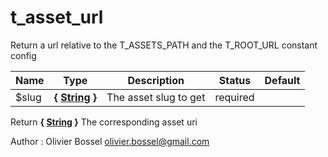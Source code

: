 # t_asset_url

Return a url relative to the T_ASSETS_PATH and the T_ROOT_URL constant config



Name  |  Type  |  Description  |  Status  |  Default
------------  |  ------------  |  ------------  |  ------------  |  ------------
$slug  |  **{ [String](http://php.net/manual/en/language.types.string.php) }**  |  The asset slug to get  |  required  |

Return **{ [String](http://php.net/manual/en/language.types.string.php) }** The corresponding asset uri

Author : Olivier Bossel <olivier.bossel@gmail.com>